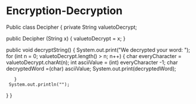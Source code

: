 # Encryption-Decryption

Public class Decipher 
{
   private String valuetoDecrypt; 
   
   public Decipher (String x)
   {
      valuetoDecrypt = x;
    }
   
   public void decryptString()
   { 
     System.out.print("We decrypted your word: ");
       for (int n = 0; valuetoDecrypt.length() > n; n++)
     {
         char everyCharacter = valuetoDecrypt.charAt(n); 
         int asciiValue = (int) everyCharacter -1; 
         char decryptedWord =(char) asciiValue;
         System.out.print(decryptedWord); 
         
       }
     System.out.println(""); 
   }
} 
